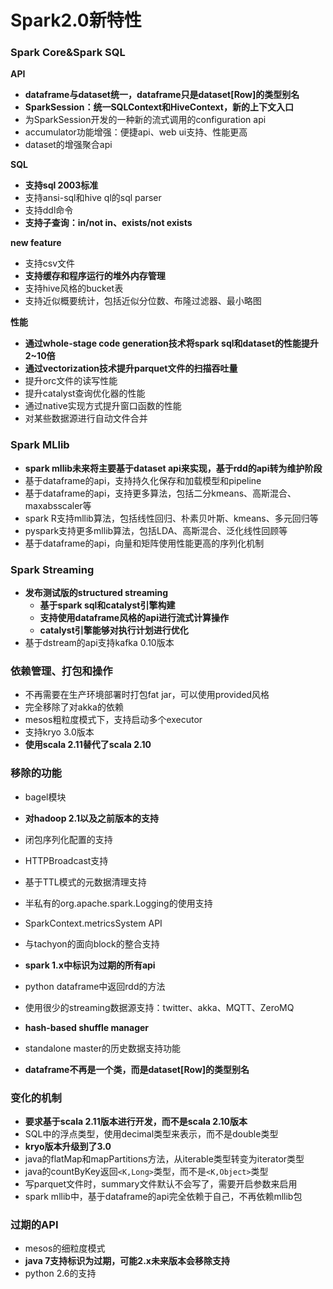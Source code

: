# Spark2.0新特性

### Spark Core&Spark SQL 



**API**

- **dataframe与dataset统一，dataframe只是dataset[Row]的类型别名**
- **SparkSession：统一SQLContext和HiveContext，新的上下文入口**
- 为SparkSession开发的一种新的流式调用的configuration api
-  accumulator功能增强：便捷api、web ui支持、性能更高
- dataset的增强聚合api



**SQL**

- **支持sql 2003标准**
- 支持ansi-sql和hive ql的sql parser
- 支持ddl命令
- **支持子查询：in/not in、exists/not exists**



**new feature**

- 支持csv文件
- **支持缓存和程序运行的堆外内存管理**
- 支持hive风格的bucket表
- 支持近似概要统计，包括近似分位数、布隆过滤器、最小略图



**性能**

- **通过whole-stage code generation技术将spark sql和dataset的性能提升2~10倍**
- **通过vectorization技术提升parquet文件的扫描吞吐量**
-  提升orc文件的读写性能
- 提升catalyst查询优化器的性能
- 通过native实现方式提升窗口函数的性能
- 对某些数据源进行自动文件合并

### Spark MLlib

- **spark mllib未来将主要基于dataset api来实现，基于rdd的api转为维护阶段**
- 基于dataframe的api，支持持久化保存和加载模型和pipeline
- 基于dataframe的api，支持更多算法，包括二分kmeans、高斯混合、maxabsscaler等
- spark R支持mllib算法，包括线性回归、朴素贝叶斯、kmeans、多元回归等
- pyspark支持更多mllib算法，包括LDA、高斯混合、泛化线性回顾等
- 基于dataframe的api，向量和矩阵使用性能更高的序列化机制

### Spark Streaming

- **发布测试版的structured streaming**
  - **基于spark sql和catalyst引擎构建**
  - **支持使用dataframe风格的api进行流式计算操作**
  - **catalyst引擎能够对执行计划进行优化**
- 基于dstream的api支持kafka 0.10版本

### 依赖管理、打包和操作

- 不再需要在生产环境部署时打包fat jar，可以使用provided风格
- 完全移除了对akka的依赖
- mesos粗粒度模式下，支持启动多个executor
- 支持kryo 3.0版本
- **使用scala 2.11替代了scala 2.10**

### 移除的功能

- bagel模块

- **对hadoop 2.1以及之前版本的支持**

- 闭包序列化配置的支持

- HTTPBroadcast支持

- 基于TTL模式的元数据清理支持

- 半私有的org.apache.spark.Logging的使用支持

- SparkContext.metricsSystem API

- 与tachyon的面向block的整合支持

- **spark 1.x中标识为过期的所有api**

- python dataframe中返回rdd的方法

- 使用很少的streaming数据源支持：twitter、akka、MQTT、ZeroMQ

- **hash-based shuffle manager**

- standalone master的历史数据支持功能

- **dataframe不再是一个类，而是dataset[Row]的类型别名**

### 变化的机制

- **要求基于scala 2.11版本进行开发，而不是scala 2.10版本**
- SQL中的浮点类型，使用decimal类型来表示，而不是double类型
-  **kryo版本升级到了3.0**
-  java的flatMap和mapPartitions方法，从iterable类型转变为iterator类型
-  java的countByKey返回`<K,Long>`类型，而不是`<K,Object>`类型
-  写parquet文件时，summary文件默认不会写了，需要开启参数来启用
-  spark mllib中，基于dataframe的api完全依赖于自己，不再依赖mllib包

### 过期的API

- mesos的细粒度模式
- **java 7支持标识为过期，可能2.x未来版本会移除支持**
- python 2.6的支持